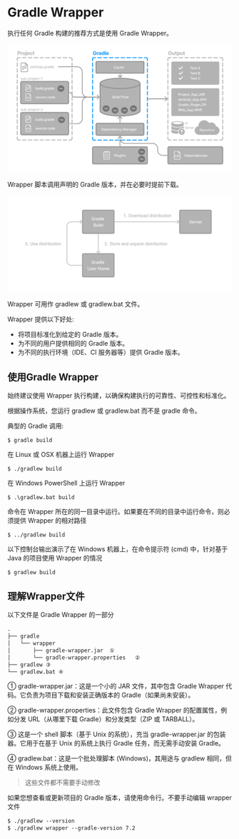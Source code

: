 # Gradle Wrapper
执行任何 Gradle 构建的推荐方式是使用 Gradle Wrapper。

![](./gradle-basic-2.png)

Wrapper 脚本调用声明的 Gradle 版本，并在必要时提前下载。

![](./wrapper-workflow.png)

Wrapper 可用作 gradlew 或 gradlew.bat 文件。

Wrapper 提供以下好处:
- 将项目标准化到给定的 Gradle 版本。
- 为不同的用户提供相同的 Gradle 版本。
- 为不同的执行环境（IDE、CI 服务器等）提供 Gradle 版本。

## 使用Gradle Wrapper

始终建议使用 Wrapper 执行构建，以确保构建执行的可靠性、可控性和标准化。

根据操作系统，您运行 gradlew 或 gradlew.bat 而不是 gradle 命令。

典型的 Gradle 调用:
```shell
$ gradle build
```

在 Linux 或 OSX 机器上运行 Wrapper
```
$ ./gradlew build
```

在 Windows PowerShell 上运行 Wrapper
```
$ .\gradlew.bat build
```

命令在 Wrapper 所在的同一目录中运行。如果要在不同的目录中运行命令，则必须提供 Wrapper 的相对路径

```shell
$ ../gradlew build
```

以下控制台输出演示了在 Windows 机器上，在命令提示符 (cmd) 中，针对基于 Java 的项目使用 Wrapper 的情况
```
$ gradlew build

```

## 理解Wrapper文件
以下文件是 Gradle Wrapper 的一部分

```
.
├── gradle
│   └── wrapper
│       ├── gradle-wrapper.jar  ①
│       └── gradle-wrapper.properties   ②
├── gradlew ③
└── gradlew.bat ④
```

① gradle-wrapper.jar：这是一个小的 JAR 文件，其中包含 Gradle Wrapper 代码。它负责为项目下载和安装正确版本的 Gradle（如果尚未安装）。

② gradle-wrapper.properties：此文件包含 Gradle Wrapper 的配置属性，例如分发 URL（从哪里下载 Gradle）和分发类型（ZIP 或 TARBALL）。

③  这是一个 shell 脚本（基于 Unix 的系统），充当 gradle-wrapper.jar 的包装器。它用于在基于 Unix 的系统上执行 Gradle 任务，而无需手动安装 Gradle。

④ gradlew.bat：这是一个批处理脚本 (Windows)，其用途与 gradlew 相同，但在 Windows 系统上使用。

> 这些文件都不需要手动修改

如果您想查看或更新项目的 Gradle 版本，请使用命令行。不要手动编辑 wrapper 文件
```
$ ./gradlew --version
$ ./gradlew wrapper --gradle-version 7.2
```